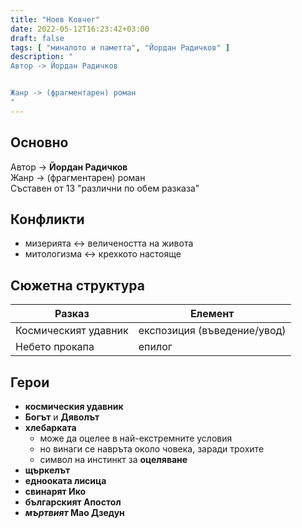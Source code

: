 ```yaml
---
title: "Ноев Ковчег"
date: 2022-05-12T16:23:42+03:00
draft: false
tags: [ "миналото и паметта", "Йордан Радичков" ]
description: "
Автор -> Йордан Радичков


Жанр -> (фрагментарен) роман
"
---
```


## Основно

Автор -> **Йордан Радичков**  
Жанр -> (фрагментарен) роман  
Съставен от 13 "различни по обем разказа"  

## Конфликти

- мизерията <-> величеността на живота
- митологизма <-> крехкото настояще

## Сюжетна структура

| Разказ | Елемент |
|--------|---------|
| Космическият удавник | експозиция (въведение/увод) |
| Небето прокапа | епилог |

## Герои

- **космическия удавник**
- **Богът** и **Дяволът**
- **хлебарката**
  - може да оцелее в най-екстремните условия
  - но винаги се навръта около човека, заради трохите
  - символ на инстинкт за **оцеляване**
- **щъркелът**
- **еднооката лисица**
- **свинарят Ико**
- **българският Апостол**
- **_мъртвият_ Мао Дзедун**
